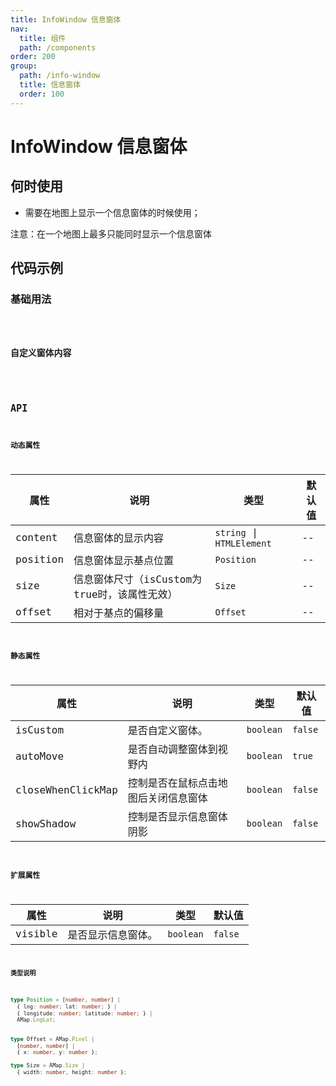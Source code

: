```yaml
---
title: InfoWindow 信息窗体
nav:
  title: 组件
  path: /components
order: 200
group:
  path: /info-window
  title: 信息窗体
  order: 100
---
```


# InfoWindow 信息窗体

## 何时使用

-  需要在地图上显示一个信息窗体的时候使用；

注意：在一个地图上最多只能同时显示一个信息窗体

## 代码示例

### 基础用法

<code src="./demo/demo-01.tsx" />

### 自定义窗体内容

<code src="./demo/demo-02.tsx" />

## API

### 动态属性

| 属性 |说明|类型|默认值|
|-----|----|----|----|
|content| 信息窗体的显示内容 | `string` \| `HTMLElement` | -- |
|position| 信息窗体显示基点位置 | `Position` | -- |
|size| 信息窗体尺寸（isCustom为true时，该属性无效） | `Size` | -- |
|offset| 相对于基点的偏移量 | `Offset` | -- |

### 静态属性

| 属性 |说明|类型|默认值|
|-----|----|----|----|
|isCustom| 是否自定义窗体。 | `boolean` | `false` |
|autoMove| 是否自动调整窗体到视野内 | `boolean` | `true` |
|closeWhenClickMap| 控制是否在鼠标点击地图后关闭信息窗体 | `boolean` | `false` |
|showShadow| 控制是否显示信息窗体阴影 | `boolean` | `false` |


### 扩展属性

| 属性 |说明|类型|默认值|
|-----|----|----|----|
|visible| 是否显示信息窗体。 | `boolean` | `false` |


**类型说明**

```ts
type Position = [number, number] | 
  { lng: number; lat: number; } | 
  { longitude: number; latitude: number; } |
  AMap.LngLat;


type Offset = AMap.Pixel |
  [number, number] |
  { x: number, y: number };

type Size = AMap.Size |
  { width: number, height: number };
```
